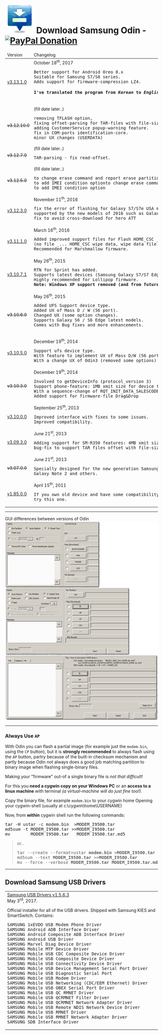 <h1><img src="resources/icon.png"/> Download Samsung Odin - &nbsp; &nbsp; <a href="https://paypal.me/e1adkarak0" ok><img src="https://www.paypalobjects.com/webstatic/mktg/Logo/pp-logo-100px.png" alt="PayPal Donation" ok></a></h1>

<table>
<thead><tr><td>Version</td><td>Changelog</td></tr><thead>
<tbody>
<tr>
  <td><a href="https://raw.githubusercontent.com/eladkarako/odin/master/resources/v3.13.1.0.zip">v3.13.1.0</a></td>
  <td>October 18<sup>th</sup>, 2017
    <pre>Better support for Android Oreo 8.x
Suitable for Samsung S7/S8 series. 
Adds support for firmware-compression LZ4.
<h4>I've translated the program from <em>Korean</em> to <em>English</em> (w/ Google Translate..).</h4></pre>
  </td>
</tr>
<tr>
  <td><del>v3.12.10.0</del></td>
  <td>(fill date later..)
    <pre>removing TFLASH option,
fixing offset-parsing for TAR-files with file-size over 8GB.
adding CustomerService popup-warning feature.
fix in COM-ports identification-core.
minor UX changes (USERDATA)</pre>
  </td>
</tr>
<tr>
  <td><del>v3.12.7.0</del></td>
  <td>(fill date later..)
    <pre>TAR-parsing - fix read-offset.</pre>
  </td>
</tr>
<tr>
  <td><del>v3.12.5.0</del></td>
  <td>(fill date later..)
    <pre>to change erase command and report erase partitions
to add IMEI condition optionto change erase command and report erase partitions
to add IMEI condition option</pre>
  </td>
</tr>
<tr>
  <td><a href="https://raw.githubusercontent.com/eladkarako/odin/master/resources/v3.12.3.0.zip">v3.12.3.0</a></td>
  <td>November 11<sup>th</sup>, 2016
    <pre>fix the error of flashing for Galaxy S7/S7e USA model (AT&amp;T, T-mobile)
supported by the new models of 2016 such as Galaxy S7, S7 edge, Note 6 and Note 7
fix to avoid cross-download for hero ATT</pre>
  </td>
</tr>
<tr>
  <td><a href="https://raw.githubusercontent.com/eladkarako/odin/master/resources/v3.11.1.0.zip">v3.11.1.0</a></td>
  <td>March 16<sup>th</sup>, 2016
    <pre>Added improved support files for Flash HOME_CSC _... Galaxy S7, S7 edge 
(no file _... HOME_CSC wipe data, wipe data file _... CSC)
Recommended for Marshmallow firmware.</pre>
  </td>
</tr>
<tr>
  <td><a href="https://raw.githubusercontent.com/eladkarako/odin/master/resources/v3.10.7.1.zip">v3.10.7.1</a></td>
  <td>May 26<sup>th</sup>, 2015
    <pre>RTN for Sprint has added.
Supports latest devices (Samsung Galaxy S7/S7 Edge, S6/S6 Edge, Note 5 etc)
Highly recommended for Lollipop firmware.
<strong>Note: Windows XP support removed (and from future versions).</strong></pre>
  </td>
</tr>
<tr>
  <td><del>v3.10.6.0</del></td>
  <td>May 26<sup>th</sup>, 2015
    <pre>Added UFS Support device type.
Added UX of Mass D / W (56 port).
Changed UX (some option changes).
Supports Galaxy S6 / S6 Edge latest models.
Comes with Bug fixes and more enhancements.
  </td>
</tr>
<tr>
  <td><a href="https://raw.githubusercontent.com/eladkarako/odin/master/resources/v3.10.5.0.zip">v3.10.5.0</a></td>
  <td>December 19<sup>th</sup>, 2014
    <pre>Support ufs device type.
With feature to implement UX of Mass D/W (56 port)
With a change UX of Odin3 (removed some options)</pre>
  </td>
</tr>
<tr>
  <td><del>v3.10.3.0</del></td>
  <td>December 19<sup>th</sup>, 2014
    <pre>Involved to getDeviceInfo (protocol_version 3)
Support phone-feature: 1MB xmit size for device type PARTITION_DEV_TYPE_NAND_WB1
With a sequence-change of RQT_INIT_DATA_SALESCODE for preventing parameter-reset.
Added support for firmware-file Drag&amp;Drop</pre>
  </td>
</tr>
<tr>
  <td><a href="https://raw.githubusercontent.com/eladkarako/odin/master/resources/v3.10.0.0.zip">v3.10.0.0</a></td>
  <td>September 25<sup>th</sup>, 2013
    <pre>Improved interface with fixes to some issues.
Improved compatibility.</pre>
  </td>
</tr>
<tr>
  <td><a href="https://raw.githubusercontent.com/eladkarako/odin/master/resources/v3.09.3.0.zip">v3.09.3.0</a></td>
  <td>June 21<sup>st</sup>, 2013
    <pre>Adding support for SM-R350 features: 4MB xmit size for device type PARTITION_DEV_TYPE_NOR.
bug-fix to support TAR files offset with file-size over 4GB.</pre>
  </td>
</tr>
<tr>
  <td><del>v3.07.0.0</del></td>
  <td>June 21<sup>st</sup>, 2013
    <pre>Specially designed for the new generation Samsung smartphones like Samsung Galaxy S3, 
Galaxy Note 2 and others.</pre>
  </td>
</tr>
<tr>
  <td><a href="https://raw.githubusercontent.com/eladkarako/odin/master/resources/v1.85.0.0.zip">v1.85.0.0</a></td>
  <td>April 15<sup>th</sup>, 2011
    <pre>If you own old device and have some compatibility issues with latest updated version,
try this one.</pre>
  </td>
</tr>
</tbody>
</table>

<hr/>

GUI differences between versions of Odin<br/>
<img src="resources/version_diff.gif"/><br/>

<hr/>

<h3>Always Use <code>AP</code></h3>
With Odin you can flash a partial image (for example just the <code>modem.bin</code>, using the <code>CP</code> button), but it is <strong>strongly recommended</strong> to always flash using the <code>AP</code> button, partry because of the built-in checksum mechanism and partly because Odin not always does a good job matching partition to binary image when flashing single-binary files.

Making your "firmware" out-of a single binary file is <em>not that difficult</em>!

For this you <strong>need a cygwin copy on your Windows PC</strong> or an <strong>access to a linux machine</strong> with terminal <em>(a virtual-machine will do just fine too!)</em>.

Copy the binary file, for example <code>modem.bin</code>
to your cygwin home Opening your cygwin-shell (usually at c:\cygwin\home\USERNAME\)

Now, from <strong>within</strong> cygwin shell run the following commands:
<pre>
tar -H ustar -c modem.bin  &gt;MODEM_I9500.tar
md5sum -t MODEM_I9500.tar &gt;&gt;MODEM_I9500.tar
mv        MODEM_I9500.tar   MODEM_I9500.tar.md5
</pre>
<blockquote>or..
<pre>tar --create --format=ustar <strong>modem.bin</strong> &gt;<strong>MODEM_I9500.tar</strong>
md5sum --text <strong>MODEM_I9500.tar</strong> &gt;&gt;<strong>MODEM_I9500.tar</strong>
mv --force --verbose <strong>MODEM_I9500.tar</strong> <strong>MODEM_I9500.tar.md5</strong>
</pre>
</blockquote>

<hr/>

<h2>Download Samsung USB Drivers</h1>

<table>
<tbody>
<tr><td>
<a href="https://raw.githubusercontent.com/eladkarako/odin/master/resources/SAMSUNG_USB_Driver_for_Mobile_Phones.zip">Samsung USB Drivers v1.5.6.3</a><br/>
May 3<sup>rd</sup>, 2017.

Official installer for all of the USB drivers. 
Shipped with Samsung KIES and SmartSwitch. 
Contains:
<pre>
SAMSUNG 1xEVDO USB Modem Phone Driver
SAMSUNG Android ADB Interface Driver
SAMSUNG Android Composite ADB Interface Driver
SAMSUNG Android USB Driver
SAMSUNG Marvel Diag Device Driver
SAMSUNG Mobile MTP Device Driver
SAMSUNG Mobile USB CDC Composite Device Driver
SAMSUNG Mobile USB Composite Device Driver
SAMSUNG Mobile USB Connectivity Device Driver
SAMSUNG Mobile USB Device Management Serial Port Driver
SAMSUNG Mobile USB Diagnostic Serial Port
SAMSUNG Mobile USB Modem Driver
SAMSUNG Mobile USB Networking (CDC/EEM Ethernet) Driver
SAMSUNG Mobile USB OBEX Serial Port Driver
SAMSUNG Mobile USB QC RMNET Driver
SAMSUNG Mobile USB QCRMNET Filter Driver
SAMSUNG Mobile USB QCRMNET Network Adapter Driver
SAMSUNG Mobile USB Remote NDIS Network Device Driver
SAMSUNG Mobile USB RMNET Driver
SAMSUNG Mobile USB RMNET Network Adapter Driver
SAMSUNG SDB Interface Driver
</pre>
</td>
</tr>
</tbody>
</table>
